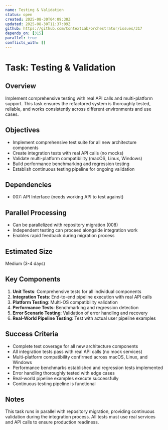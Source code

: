 ```yaml
---
name: Testing & Validation
status: open
created: 2025-08-30T04:09:30Z
updated: 2025-08-30T11:37:09Z
github: https://github.com/ContextLab/orchestrator/issues/317
depends_on: [315]
parallel: true
conflicts_with: []
---
```


# Task: Testing & Validation

## Overview
Implement comprehensive testing with real API calls and multi-platform support. This task ensures the refactored system is thoroughly tested, reliable, and works consistently across different environments and use cases.

## Objectives
- Implement comprehensive test suite for all new architecture components
- Create integration tests with real API calls (no mocks)
- Validate multi-platform compatibility (macOS, Linux, Windows)
- Build performance benchmarking and regression testing
- Establish continuous testing pipeline for ongoing validation

## Dependencies
- 007: API Interface (needs working API to test against)

## Parallel Processing
- Can be parallelized with repository migration (008)
- Independent testing can proceed alongside integration work
- Enables rapid feedback during migration process

## Estimated Size
Medium (3-4 days)

## Key Components
1. **Unit Tests**: Comprehensive tests for all individual components
2. **Integration Tests**: End-to-end pipeline execution with real API calls
3. **Platform Testing**: Multi-OS compatibility validation
4. **Performance Tests**: Benchmarking and regression detection
5. **Error Scenario Testing**: Validation of error handling and recovery
6. **Real-World Pipeline Testing**: Test with actual user pipeline examples

## Success Criteria
- Complete test coverage for all new architecture components
- All integration tests pass with real API calls (no mock services)
- Multi-platform compatibility confirmed across macOS, Linux, and Windows
- Performance benchmarks established and regression tests implemented
- Error handling thoroughly tested with edge cases
- Real-world pipeline examples execute successfully
- Continuous testing pipeline is functional

## Notes
This task runs in parallel with repository migration, providing continuous validation during the integration process. All tests must use real services and API calls to ensure production readiness.